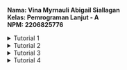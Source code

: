 **Nama: Vina Myrnauli Abigail Siallagan**
<br>
**Kelas: Pemrograman Lanjut - A**
<br>
**NPM: 2206825776**

<details>
<summary>Tutorial 1</summary>

### **Refleksi 1**
Pada tutorial ini, saya sudah menerapkan prinsip *clean code*. Penamaan variabel sudah saya aplikasikan dengan baik untuk menggambarkan data yang diwakili. Tak hanya itu, penamaan fungsi sudah jelas menggambarkan tujuan dari tiap metode. Pada metode dalam *controller*, sudah cukup singkat dan bertanggung jawab untuk satu tugas tertentu. Metode dalam `ProductRepository` juga mempertahankan fungsinya dalam melakukan operasi *Create, Read, Update, Delete* (CRUD) terhadap entitas produk.

Pada kode saya juga tidak terdapat beberapa komentar, namun dapat dipahami karena nama metode dan variabel yang deskriptif. Selain itu, kode saya sudah diatur dengan baik dalam hal tata letak dan pemformatan. Hal ini memungkinkan untuk kode menjadi lebih mudah dimengerti dan dibaca. Saya juga menggunakan struktur objek yang sesuai.

Namun, saya juga melakukan beberapa kesalahan. Kode saya mengalami *error* karena menggunakan fitur-fitur *Thymeleaf* dalam aplikasi Spring Boot. Solusinya adalah dengan menambahkan `implementation("org.springframework.boot:spring-boot-starter-thymeleaf")` pada `build.gradle.kts`. Selain itu, saya juga salah meletakkan *test functions* ke dalam *folder main* sehingga *Code Editor* tidak dapat mendeteksi penggunaan *JUnit*. Solusinya adalah dengan meletakkan *test functions* ke dalam  *folder test*.
<br>

### **Refleksi 2**
Saya merasa lebih yakin bahwa kode yang diketik dapat berfungsi sesuai yang diharapkan. Sebenarnya, tidak ada jawaban pasti untuk banyaknya *unit test* yang harus dilakukan dalam satu *class*. Hal ini bergantung pada beberapa faktor, contohnya adalah kompleksitas *class*, ukuran proyek, dan lainnya. Namun, disarankan untuk menulis *unit test* yang cukup untuk menguji semua fungsionalitas kelas.

Untuk memastikan bahwa *unit test* cukup memverifikasi program adalah dengan menggunakan konsep *code coverage*. *Code coverage* ini digunakan untuk mengukur berapa banyak kode dalam program yang diuji oleh *unit-test*. Tak hanya itu, kita juga harus menguji tiap fitur yang ada dalam program agar tidak ada kasus yang tidak tertangani. Menurut saya, 100% *code coverage* tidak menjamin bahwa kode bebas dari kesalahan atau *bug*. Maka dari itu, penting juga untuk memastikan kualitas kode kita.

Terdapat duplikasi kode pada metode `CreateProduct_isCorrect()`. Hal ini dapat menyulitkan pemeliharaan kode jika ingin melakukan pengubahan. Solusinya adalah dengan mengekstraksi kode yang serupa ke dalam metode utilitas dan memanggilnya dari metode tersebut.

</details>

<details>
<summary>Tutorial 2</summary>

### List the code quality issue(s) that you fixed during the exercise and explain your strategy on fixing them.
1. Tidak diperlukannya *modifier*. Seharusnya *class* dan metode pengujian JUnit5 memiliki visibilitas *default*. Penggunaan *modifier public* pada *class* atau metode tidak direkomendasikan. Jika visibilitasnya *default*, hal ini dapat membantu menjaga isolasi pengujuan dan mencegah akses yang tidak diinginkan.
   **Solusi:** mengubah visibilitasnya dengan menghapus kata kunci *public* atau *protected* menjadi *modifier default*.
   <br>

2. Tidak diperlukannya *import*. Adanya *unnecessary import*, dapat menyebabkan berbagai masalah, termasuk meningkatkan kompleksitas kode, memperlambat proses kompilasi, dan membuat kode sulit dipahami.

   **Solusi:** menghapus *import* yang tidak diperlukan serta menambahkan *import* secara manual yang benar-benar diperlukan dalam kode kita.
   <br>

3. *Framework* dependensi Spring membutuhkan *dependency injection* melalui notasi @Inject dan @Autowired. Anotasi ini digunakan untuk menginjeksi *beans* melalui konstruktor, *setter*, dan *field injection*. Hal ini dapat menyebabkan berbagai masalah terkait dengan mutabilitas dan *behavior* yang tidak dapat diprediksi.

   **Solusi:** mengganti objek yang menggunakan injeksi @Autowired dengan menginisialisasi *class*-nya secara langsung.
   <br>

### Look at your CI/CD workflows (GitHub)/pipelines (GitLab). Do you think the current implementation has met the definition of Continuous Integration and Continuous Deployment? Explain the reasons (minimum 3 sentences)!
Menurut saya, implementasinya telah memenuhi prinsip-prinsip *Continuous Integration* dan *Continuous Deployment* (CI/CD) dengan baik. Dalam GitHub *workflows*, proyek saya sudah otomatis melakukan *Continuous Integration* (CI) dengan uji coba dan pemindaian kode menggunakan SonarCloud tiap kali *push* ke repositori GitHub. Hal ini dapat memastikan bahwa tiap perubahan kode yang ada di repositori melalui *push* sudah melalui pengujian dan analisis yang memadai sebelu diintegrasikan ke dalam proyek.

Tak hanya itu, sistem otomatisasi *Continuous Deployment* (CD) akan mengelola proses *deployment* ke platform Koyeb secara langsung tiap kali ada *push* atau *pull request* ke suatu *branch* repositori GitHub saya.Dengan demikian, tiap kali ada perubahan atau permintaan untuk perubahan kode, sistem secara otomatis akan mengelola proses *deployment* tanpa perlu ikut campur *developer*.

Dengan demikian, implementasi bukan hanya memenuhi prinsip-prinsip CI/CD dengan baik, namun juga mengintegrasikan alur kerja otomatis yang efisien dan dapat diandalkan. Kita juga harus memastikan kualitas dan keamanan kode yang dihasilkan.

<br>

</details>

<details>
<summary>Tutorial 3</summary>

### **Explain what principles you apply to your project!**
- **Single Responsibility Principle (SRP):**
Awalnya saya menggabungkan `CarController` dan `ProductController` ke dalam `ProductController.java`. Setelah mengimplementasikan SRP, saya memisahkan `CarController` karena masing-masing memiliki fungsi yang berbeda.
<br>

- **Open Closed Principle (OCP):**
Pada `model`, saya menambahkan metode *update* sehingga pemanggilan metode tersebut akan menjadi lebih mudah. Hal ini memungkinkan pemanggilan metode yang lebih umum pada `repository` tanpa perlu modifikasi secara langsung.
<br>

- **Interface Segregation Principle (ISP):**
Saya memisahkan *interface* `ProductService` dan `CarService` sehingga dapat membedakan *interface* antara keduanya. Hal ini memungkinkan moduleritas yang lebih baik daripada menggabungkan keduanya menjadi satu. Pendekatan ini dapat meningkatkan efisiensi dalam mengimplementasikan metode abstrak dan struktur kode menjadi lebih fleksibel.
<br>

- **Dependency Inversion Principle (DIP):**
Pada `CarRepository`, saya mengganti objek dari `CarServiceImpl` yang merupakan kelas konkret menjadi `CarService` yang merupakan antarmuka. Jadi, prinsip ini memanfaatkan objek yang terhubung dengan antarmuka atau abstraksi, bukan kelas konkret. Hal ini dapat mengurangi atau menghilangkan hubungan antar komponen-komponen kelas konkret yang dapat disebut sebagai *decoupling*.

<br>

### **Explain the advantages of applying SOLID principles to your project with examples.**
- **Single Responsibility Principle (SRP):** kode menjadi lebih terorganisir dengan cara memisahkan tanggung jawab tiap kelas, memudahkan pemeliharan, pemahaman dan komunikasi antar pengembang.
  <br>

- **Open Closed Principle (OCP):** dapat meningkatkan fleksibilitas dan meminimalkan dampak perubahan. Selain itu, memungkinkan penambahan fitur baru tanpa mengubah kode yang sudah ada.
  <br>

- **Liskov Substitution Principle (LSP):** dapat mengurangi ketergantungan antar kelas dan memungkinkan polimorfisme yang lebih baik.
  <br>

- **Interface Segregation Principle (ISP):** sama seperti LSP, yaitu dapat memungkinkan polimorfisme yang lebih baik dan mengurangi ketergantungan antar kelas.
  <br>

- **Dependency Inversion Principle (DIP):** dapat membantu dalam mengurangi dampak perubahan pada satu bagian kode terhadap bagian kode lainnya.
  
<br>

### **Explain the disadvantages of not applying SOLID principles to your project with examples.**
- **Risiko antara `Controller` dan Implementasi:**
  Jika tidak mengikuti DIP dan OCP, dapat mengakibatkan keterikatan yang kuat antara
  `controller` dan implementasi. Hal ini dapat menghasilkan *environment* pengujian yang buruk dan sulit untuk beralih antara implementasi untuk pengujian.
<br>

- **Kesulitan Pemahaman dan Pemeliharan Kode:**
  Kesulitan dalam memahami dan memelihara kode karena ketidakpatuhan terhadap SRP dan penanganan banyak tanggung jawab oleh `controller`, `repository`, atau `model`. Hal ini dapat menyebabkan *bug*, meningkatkan kompleksitas, dan menyulitkan komunikasi.
<br>

- **Ketergantungan Tinggi antara Modul atau Metode:** Jika tidak mengikuti ISP dan LSP, basis kode terikat erat dan kurang fleksibel karena antarmuka, abstraksi, atau kelas dasar dengan metode maupun dependensi yang tidak perlu.
</details>

<details>
<summary>Tutorial 4</summary>

### **Reflect based on Percival (2017) proposed self-reflective questions (in “Principles and Best Practice of Testing” submodule, chapter “Evaluating Your Testing Objectives”), whether this TDD flow is useful enough for you or not. If not, explain things that you need to do next time you make more tests.**
- Saya memastikan bahwa kode yang dibuat sudah memiliki cukup tes fungsional agar dapat memastikan bahwa aplikasi saya berfungsi dengan baik dari perspektif pengguna. Saya juga telah memeriksa tiap kasus dengan cermat dan memastikan komponen-komponen terpasang dengan benar. Namun, untuk meningkatkan keakuratan pengujian, saya akan lebih memperhatikan apakah tes saya mencakup semua kasus uji yang mungkin, terutama dalam menguji interaksi antar komponen.
- Tes yang saya sudah buat dapat memberi saya kepastian untuk melakukan refaktorisasi kode tanpa perlu khawatir. Selain itu, saya juga mempertimbangkan jika diperlukannya unit tes tambahan yang bergantung kepada kebutuhan desain kode yang saya buat. Namun, saya akan lebih memperhatikan proporsi antara unit tes dan tes integrasi agar dapat memberikan *feedback* yang lebih baik terhadap desain kode.
- Siklus *feedback* saya sudah lumayan cepat. Saya juga mempertimbangkan untuk memperbaiki tes secara teratur untuk memastikan tes berjalan dengan efisien dan cepat. Namun, saya akan terus mencari cara untuk mempercepat siklus feedback agar dapat mendeteksi bug lebih cepat dan mengurangi waktu pengembangan.
  <br>

### **You have created unit tests in Tutorial. Now reflect whether your tests have successfully followed F.I.R.S.T. principle or not. If not, explain things that you need to do the next time you create more tests.**
- Saya sudah membagi tes menjadi *unit test* dan *functional test* yang dapat beroperasi secara independen tanpa saling mengganggu. Tak hanya itu, saya akan lebih memperhatikan untuk memastikan bahwa setiap tes memiliki fokus yang jelas dan spesifik.
- Tes saya sudah dirancang untuk berjalan secepat mungkin dengan mencari cara untuk meningkatkan efisiensi dan kecepatan tes.
- Agar terhindar dari duplikasi, saya menerapkan teknik seperti *mock, setUp, tearDown,* dan lainnya.
- Saya sudah konsisten dalam membuat tes pada tiap iterasi dan ketika fungsi saya membutuhkan pemanggilan fungsi lain, saya menggunakan teknik *Test Double*. Saya akan terus memastikan konsistensi ini dan memperhatikan bahwa tiap tes berkontribusi secara signifikan terhadap kualitas keseluruhan kode saya.
- Pengujian saya memberikan validasi yang kuat dan mencakup semua *happy path* dan *unhappy path*, serta segala kemungkinan kesalahan yang dapat muncul. Jadi, saya akan lebih memperhatikan bahwa tiap tes benar-benar mencakup semua kemungkinan skenario yang mungkin terjadi.
</details>